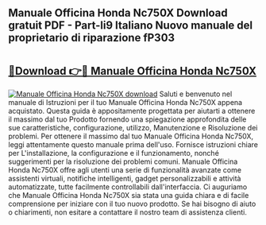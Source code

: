 ## Manuale Officina Honda Nc750X Download gratuit PDF - Part-li9 Italiano Nuovo manuale del proprietario di riparazione fP303

# <h2><a href="http://dffijt.blite.top/?on=Manuale+Officina+Honda+Nc750X">🔗Download 👉🔴 Manuale Officina Honda Nc750X</a></h2>

[![Manuale Officina Honda Nc750X download](https://i.imgur.com/lujVjoI.png)](http://dffijt.blite.top/?on=Manuale+Officina+Honda+Nc750X)
Saluti e benvenuto nel manuale di Istruzioni per il tuo Manuale Officina Honda Nc750X appena acquistato. Questa guida è appositamente progettata per aiutarti a ottenere il massimo dal tuo Prodotto fornendo una spiegazione approfondita delle sue caratteristiche, configurazione, utilizzo, Manutenzione e Risoluzione dei problemi. Per ottenere il massimo dal tuo Manuale Officina Honda Nc750X, leggi attentamente questo manuale prima dell'uso. Fornisce istruzioni chiare per L'installazione, la configurazione e il funzionamento, nonché suggerimenti per la risoluzione dei problemi comuni. Manuale Officina Honda Nc750X offre agli utenti una serie di funzionalità avanzate come assistenti virtuali, notifiche intelligenti, gadget personalizzabili e attività automatizzate, tutte facilmente controllabili dall'interfaccia. Ci auguriamo che Manuale Officina Honda Nc750X sia stata una guida chiara e di facile comprensione per iniziare con il tuo nuovo prodotto. Se hai bisogno di aiuto o chiarimenti, non esitare a contattare il nostro team di assistenza clienti.
